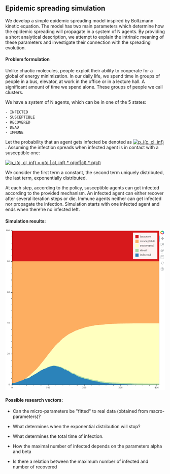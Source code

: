 
## Epidemic spreading simulation

We develop a simple epidemic spreading model inspired by Boltzmann kinetic equation. 
The model has two main parameters which determine how the epidemic spreading 
will propagate in a system of N agents. By providing a short analytical description, 
we attempt to explain the intrinsic meaning of these parameters
and investigate their connection with the spreading evolution.

#### Problem formulation

Unlike chaotic molecules, people exploit their ability to cooperate 
for a global of energy minimization. In our daily life, we spend time in groups of people 
in a bus, elevator, at work in the office or in a lecture hall. 
A significant amount of time we spend alone. These groups of people we call clusters. 

We have a system of N agents, which can be in one of the 5 states:
    
    - INFECTED
    - SUSCEPTIBLE
    - RECOVERED
    - DEAD
    - IMMUNE
    
Let the probability that an agent gets infected be denoted as 
<a href="https://www.codecogs.com/eqnedit.php?latex=p_i(c,&space;cl,&space;inf)" target="_blank"><img src="https://latex.codecogs.com/png.latex?p_i(c,&space;cl,&space;inf)" title="p_i(c, cl, inf)" /></a>
.
Assuming the infection spreads when infected agent is in contact with a susceptible one:

<a href="https://www.codecogs.com/eqnedit.php?latex=p_i(c,&space;cl,&space;inf)&space;=&space;p(c&space;|&space;cl,&space;inf)&space;*&space;p(inf|cl)&space;*&space;p(cl)" target="_blank"><img src="https://latex.codecogs.com/png.latex?p_i(c,&space;cl,&space;inf)&space;=&space;p(c&space;|&space;cl,&space;inf)&space;*&space;p(inf|cl)&space;*&space;p(cl)" title="p_i(c, cl, inf) = p(c | cl, inf) * p(inf|cl) * p(cl)" /></a>

We consider the first term a constant, the second term uniquely distributed,
the last term, exponentially distributed. 

At each step, according to the policy, 
susceptible agents can get infected according to the provided mechanism.
An infected agent can either recover after several iteration steps or die.
Immune agents neither can get infected nor propagate the infection.
Simulation starts with one infected agent and ends when there're no infected left.


#### Simulation results:

![Smoothed simulation run](data/area_plot/area_stack_mean_100_03-22-2020__23-20-47.png?raw=true) 
     
#### Possible research vectors:

   - Can the micro-parameters be "fitted" to real data (obtained from macro-parameters)?
   
   - What determines when the exponential distribution will stop?
   
   - What determines the total time of infection.
    
   - How the maximal number of infected depends on the parameters alpha and beta
   
   - Is there a relation between the maximum number of infected and number of recovered